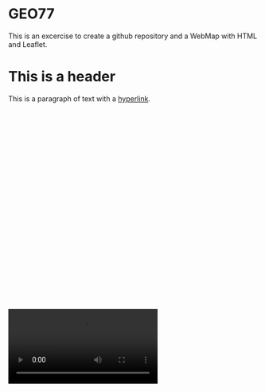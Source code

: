 # GEO77
This is an excercise to create a github repository and a WebMap with HTML and Leaflet.
 
<!DOCTYPE html>
<html>
<head>
 <link rel="stylesheet" href="https://unpkg.com/leaflet@1.7.1/dist/leaflet.css"
   integrity="sha512-xodZBNTC5n17Xt2atTPuE1HxjVMSvLVW9ocqUKLsCC5CXdbqCmblAshOMAS6/keqq/sMZMZ19scR4PsZChSR7A=="
   crossorigin=""/>
 <script src="https://unpkg.com/leaflet@1.7.1/dist/leaflet.js"
   integrity="sha512-XQoYMqMTK8LvdxXYG3nZ448hOEQiglfqkJs1NOQV44cWnUrBc8PkAOcXy20w0vlaXaVUearIOBhiXZ5V3ynxwA=="
   crossorigin=""></script>
</head>
<body>
 <h1>This is a header</h1>
 <p>This is a paragraph of text with a <a href="https://uni-tuebingen.de/">hyperlink</a>.</p>
 <div id="mapid" style="width: 600px; height: 400px; position: relative;"></div>
 <script>
  var mymap = L.map('mapid').setView([48.524, 9.0556]).setZoom(14);
  L.tileLayer('https://{s}.tile.openstreetmap.de/tiles/osmde/{z}/{x}/{y}.png').addTo(mymap);
  var markBota = L.marker([48.523549, 9.057546]).addTo(mymap);
  markBota.bindPopup("<p>This is the Botanical Garden</p>");
 </script>
 <video src=https://www.youtube.com/watch?v=4qn9Au3s4B4&list=PL6rhz47M0x3bmZ4npIx2Dpd1e7DSs3603&index=5 autoplay>
 </video> 
</body>
</html>
